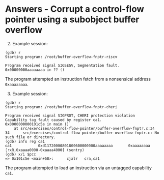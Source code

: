 # Answers - Corrupt a control-flow pointer using a subobject buffer overflow

2. Example session:
```
(gdb) r
Starting program: /root/buffer-overflow-fnptr-riscv 

Program received signal SIGSEGV, Segmentation fault.
0x00000000aaaaaaaa in ?? ()
```
The program attempted an instruction fetch from a nonsensical address
`0xaaaaaaaa`.

3. Example session:
```
(gdb) r
Starting program: /root/buffer-overflow-fnptr-cheri 

Program received signal SIGPROT, CHERI protection violation
Capability tag fault caused by register ca1.
0x0000000000101c5e in main ()
    at src/exercises/control-flow-pointer/buffer-overflow-fnptr.c:34
34      src/exercises/control-flow-pointer/buffer-overflow-fnptr.c: No such file or directory.
(gdb) info reg ca1
ca1            0xd11720000801800600000000aaaaaaaa       0xaaaaaaaa [rxR,0xaaaa0000-0xaaaa4000] (sentry)
(gdb) x/i $pcc
=> 0x101c5e <main+58>:      cjalr   cra,ca1
```
The program attempted to load an instruction via an untagged capability `ca1`.
